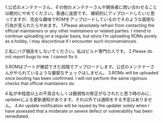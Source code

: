 1.公式のメンテナーさん、その他のメンテナーさんや関係者に問い合わせることは絶対にやめてください。普通に迷惑です。
継続的にアップロードしたいと思ってますが、完全な趣味でROMをアップロードしているのでそのような面倒な行為が見られたらやめます。
1.Please absolutely refrain from contacting the official maintainers or any other maintainers or related parties.
  I intend to continue uploading on a regular basis, but since I'm uploading ROMs purely as a hobby, I may discontinue if I encounter such inconveniences.

2.私にバグ報告をしないでください。私はビルド専門の人です。
2.Please do not report bugs to me. I cannot fix it.

3.ROMはブートが確認できた段階でアップロードします。公式のメンテナーさんがやられているような厳密なチェックはしません。
3.ROMs will be uploaded once booting has been confirmed. I will not perform the same rigorous checks that official maintainers do.

4.私が中程度以上の不具合もしくは脆弱性の修正がなされたと思う時のみに、updaterによる更新通知があります。それ以外では通知をする予定はありません。
4.An update notification will be issued by the updater solely when I have assessed that a moderate or severe defect or vulnerability has been remediated.
